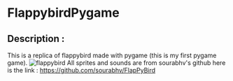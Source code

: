 # FlappybirdPygame

## Description :
This is a replica of flappybird made with pygame (this is my first pygame game).
![flappybird](https://i.imgur.com/t95sjAI.png)
All sprites and sounds are from sourabhv's github here is the link :
https://github.com/sourabhv/FlapPyBird

